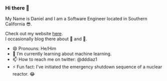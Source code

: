 ### Hi there 👋

My Name is Daniel and I am a Software Engineer located in Southern California 😎.

Check out my website [here](https://dddiaz.com).  
I occasionally blog there about 🐍 and 🧬.

- 😄 Pronouns: He/Him
- 🌱 I’m currently learning about machine learning.
- 📫 How to reach me on twitter: @dddiaz1
- ⚡ Fun fact: I've initiated the emergency shutdown sequence of a nuclear reactor. 😂

<!--
**dddiaz/dddiaz** is a ✨ _special_ ✨ repository because its `README.md` (this file) appears on your GitHub profile.

Here are some ideas to get you started:

- 🔭 I’m currently working on ...
- 🌱 I’m currently learning ...
- 👯 I’m looking to collaborate on ...
- 🤔 I’m looking for help with ...
- 💬 Ask me about ...
- 📫 How to reach me: ...
- 😄 Pronouns: ...
- ⚡ Fun fact: ...
-->
